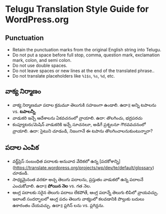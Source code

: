 # Telugu Translation Style Guide for WordPress.org

## Punctuation
* Retain the punctuation marks from the original English string into Telugu.
* Do not put a space before full stop, comma, question mark, exclamation mark, colon, and semi colon.
* Do not use double spaces.
* Do not leave spaces or new lines at the end of the translated phrase..
* Do not translate placeholders like `%1$s`, `%s`, `%d`, etc.


## వాక్య నిర్మాణం
* వాక్య నిర్మాణమూ పదాల క్రమమూ తెలుగుకి సహజంగా ఉండాలి. ఉదా॥ అన్ని టపాలను vs. **టపాలన్నీ**.
* వాడుకరి ఇచ్చే ఆదేశాలను ఏకవచనంలో వ్రాయాలి. ఉదా: తొలగించు, భద్రపరచు
* కంప్యూటరు/మెషిన్ వాడుకరికి ఇచ్చే సూచనలూ, అడిగే ప్రశ్నలనూ గౌరవవచనంలో వ్రాయాలి. ఉదా: సైటుని చూడండి, నిజంగానే ఈ టపాను తొలగించాలనుకుంటున్నారా?
 

## పదాల ఎంపిక
* వర్డ్‌ప్రెస్ సంబంధిత పదాలకు అనువాద వేదికలో ఉన్న [పదకోశాన్ని]  (https://translate.wordpress.org/projects/wp/dev/te/default/glossary) చూడండి. 
* సాధ్యమైనంత వరకూ అచ్చ తెలుగు పదాలను, ప్రస్తుతం వాడుకలో ఉన్న పదాలనే ఎంచుకోవాలి. ఉదా॥ **పోయిన నెల** vs. గత నెల.
* ఆంగ్ల పదాలకు సరైన తెలుగు పదాలు లేకపోతే, ఆంగ్ల పదాన్నే తెలుగు లిపిలో వ్రాయవచ్చు. ఇలాంటి సందర్భాలలో ఆంగ్ల పదం తెలుగు వాక్యంలో కలవడానికి పొల్లుకు బదులు ఉకారంతం చేయవచ్చు. ఉదా॥ ప్లగిన్ లను vs. ప్లగిన్లను.
